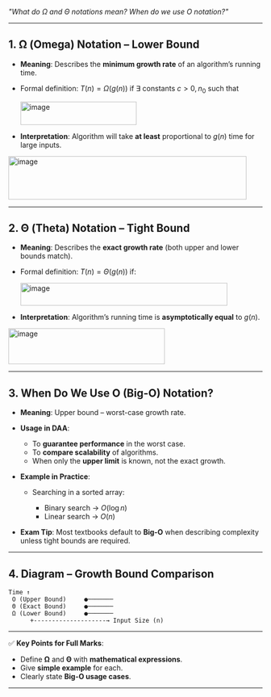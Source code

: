 
*"What do Ω and Θ notations mean? When do we use O notation?"*

---

## **1. Ω (Omega) Notation – Lower Bound**

* **Meaning**: Describes the **minimum growth rate** of an algorithm’s running time.
* Formal definition:
  $T(n) = \Omega(g(n))$ if ∃ constants $c>0, n_0$ such that

  <img width="230" height="46" alt="image" src="https://github.com/user-attachments/assets/ab141f85-5ea3-4ee6-aba0-8cca41b27b27" />

* **Interpretation**:
  Algorithm will take **at least** proportional to $g(n)$ time for large inputs.
<img width="472" height="86" alt="image" src="https://github.com/user-attachments/assets/25868d93-1043-412f-8504-f81ecea70850" />


---

## **2. Θ (Theta) Notation – Tight Bound**

* **Meaning**: Describes the **exact growth rate** (both upper and lower bounds match).
* Formal definition:
  $T(n) = \Theta(g(n))$ if:

  <img width="410" height="45" alt="image" src="https://github.com/user-attachments/assets/7ce0ec78-9ebe-4db8-9651-3ff6478eecd1" />

* **Interpretation**:
  Algorithm’s running time is **asymptotically equal** to $g(n)$.
<img width="310" height="71" alt="image" src="https://github.com/user-attachments/assets/6e7b00d9-4cd8-42f6-ad18-3d4a00744cfa" />


---

## **3. When Do We Use O (Big-O) Notation?**

* **Meaning**: Upper bound – worst-case growth rate.
* **Usage in DAA**:

  * To **guarantee performance** in the worst case.
  * To **compare scalability** of algorithms.
  * When only the **upper limit** is known, not the exact growth.
* **Example in Practice**:

  * Searching in a sorted array:

    * Binary search → $O(\log n)$
    * Linear search → $O(n)$
* **Exam Tip**: Most textbooks default to **Big-O** when describing complexity unless tight bounds are required.

---

## **4. Diagram – Growth Bound Comparison**

```
Time ↑
 O (Upper Bound)     ●───────
 Θ (Exact Bound)     ●───────
 Ω (Lower Bound)     ●───────
      +--------------------→ Input Size (n)
```

---

✅ **Key Points for Full Marks**:

* Define **Ω** and **Θ** with **mathematical expressions**.
* Give **simple example** for each.
* Clearly state **Big-O usage cases**.

---


